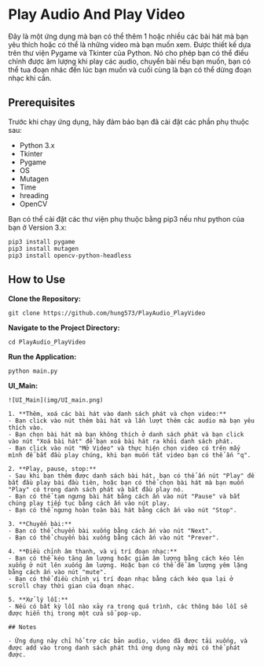 # Play Audio And Play Video

Đây là một ứng dụng mà bạn có thể thêm 1 hoặc nhiều các bài hát mà bạn yêu thích hoặc có thể là những video mà bạn muốn xem. Được thiết kế dựa trên thư viện Pygame và Tkinter của Python. Nó cho phép bạn có thể điều chỉnh được âm lượng khi play các audio, chuyển bài nếu bạn muốn, bạn có thể tua đoạn nhác đến lúc bạn muốn và cuối cùng là bạn có thể dừng đoạn nhạc khi cần.

## Prerequisites

Trước khi chạy ứng dụng, hãy đảm bảo bạn đã cài đặt các phần phụ thuộc sau:

- Python 3.x
- Tkinter
- Pygame
- OS
- Mutagen
- Time
- hreading
- OpenCV

Bạn có thể cài đặt các thư viện phụ thuộc bằng pip3 nếu như python của bạn ở Version 3.x:

```
pip3 install pygame
pip3 install mutagen
pip3 install opencv-python-headless
```
## How to Use

**Clone the Repository:**
```
git clone https://github.com/hung573/PlayAudio_PlayVideo
```
**Navigate to the Project Directory:** 
```
cd PlayAudio_PlayVideo
```
**Run the Application:** 
```
python main.py
```
**UI_Main:** 
```
![UI_Main](img/UI_main.png)

1. **Thêm, xoá các bài hát vào danh sách phát và chọn video:**
- Bạn click vào nút thêm bài hát và lần lượt thêm các audio mà bạn yêu thích vào.
- Bạn chọn bài hát mà bạn không thích ở danh sách phát và bạn click vào nút "Xoá bài hát" để bạn xoá bài hát ra khỏi danh sách phát.
- Bạn click vào nút "Mở Video" và thực hiện chọn video có trên mấy mình để bắt đầu play chúng, khi bạn muốn tắt video bạn có thể ấn "q".

2. **Play, pause, stop:**
- Sau khi bạn thêm được danh sách bài hát, bạn có thể ấn nút "Play" để bắt đầu play bài đầu tiên, hoặc bạn có thể chọn bài hát mà bạn muốn "Play" có trong danh sách phát và bắt đầu play nó.
- Bạn có thể tạm ngưng bài hát bằng cách ấn vào nút "Pause" và bắt chúng play tiếp tục bằng cách ấn vào nút play.
- Bạn có thể ngưng hoàn toàn bài hát bằng cách ấn vào nút "Stop".

3. **Chuyển bài:**
- Bạn có thể chuyển bài xuống bằng cách ấn vào nút "Next".
- Bạn có thể chuyển bài xuống bằng cách ấn vào nút "Prever".

4. **Điều chỉnh âm thanh, và vị trí đoạn nhạc:**
- Bạn có thể kéo tăng âm lượng hoặc giảm âm lượng bằng cách kéo lên xuống ở nút lên xuống âm lượng. Hoặc bạn có thể để âm lượng yêm lặng bằng cách ấn vào nút "mute".
- Bạn có thể điều chỉnh vị trí đoạn nhạc bằng cách kéo qua lại ở scroll chạy thời gian của đoạn nhạc.

5. **Xử lý lỗi:**
- Nếu có bất kỳ lỗi nào xảy ra trong quá trình, các thông báo lỗi sẽ được hiển thị trong một cửa sổ pop-up.

## Notes

- Ứng dụng này chỉ hổ trợ các bản audio, video đã được tải xuống, và được add vào trong danh sách phát thì ứng dụng này mới có thể phát được.